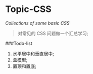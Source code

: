 # Topic-CSS
_Collections of some basic CSS_
>对常见的 CSS 问题做一个汇总学习;

###Todo-list
1. 水平居中和垂直居中;
2. 盒模型;
3. 置顶和置底;
